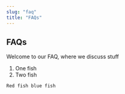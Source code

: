 ```yaml
---
slug: "faq"
title: "FAQs"
---
```


## FAQs

Welcome to our FAQ, where we discuss stuff

1. One fish
2. Two fish

`
    Red fish blue fish
`